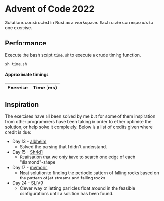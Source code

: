 # Advent of Code 2022

Solutions constructed in Rust as a workspace.
Each crate corresponds to one exercise.

## Performance
Execute the bash script `time.sh` to execute a crude timing function.

```
sh time.sh
```

#### Approximate timings

| Exercise | Time (ms) |
| -------- | --------- |

## Inspiration
The exercises have all been solved by me but for some of them inspiration from other programmers have been taking in order to either optimise the solution, or help solve it completely.
Below is a list of credits given where credit is due:

* Day 13 - [albheim](https://github.com/albheim)
    - Solved the parsing that I didn't understand.
* Day 15 - [Sh4d1](https://github.com/Sh4d1)
    - Realisation that we only have to search one edge of each "diamond"-shape 
* Day 17 - [mvmorin](https://github.com/mvmorin)
    - Neat solution to finding the periodic pattern of falling rocks based on the pattern of jet streams and falling rocks
* Day 24 - [SLiV9](https://github.com/SLiV9)
    - Clever way of letting particles float around in the feasible configurations until a solution has been found.
